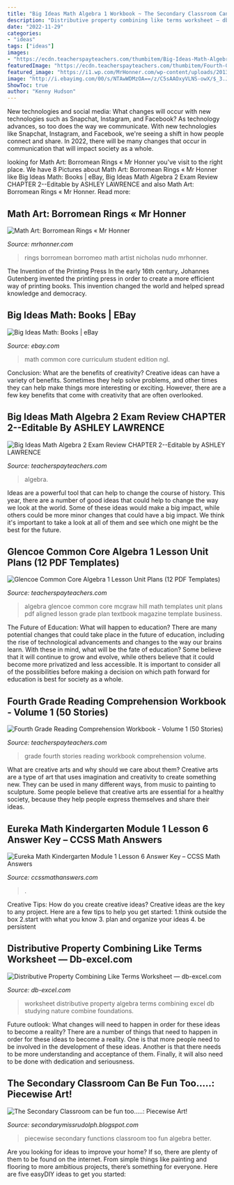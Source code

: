 ```yaml
---
title: "Big Ideas Math Algebra 1 Workbook ~ The Secondary Classroom Can Be Fun Too.....: Piecewise Art!"
description: "Distributive property combining like terms worksheet — db-excel.com"
date: "2022-11-29"
categories:
- "ideas"
tags: ["ideas"]
images:
- "https://ecdn.teacherspayteachers.com/thumbitem/Big-Ideas-Math-Algebra-2-Exam-Review-CHAPTER-2-5064286-1579695131/original-5064286-1.jpg"
featuredImage: "https://ecdn.teacherspayteachers.com/thumbitem/Fourth-Grade-Reading-Comprehension-Workbook-Volume-1-50-Stories-1252386-1562578837/original-1252386-4.jpg"
featured_image: "https://i1.wp.com/MrHonner.com/wp-content/uploads/2013/03/Borromean-Rings.jpg"
image: "http://i.ebayimg.com/00/s/NTAwWDMzOA==/z/C5sAAOxyVLNS-owX/$_3.JPG?set_id=2"
ShowToc: true
author: "Kenny Hudson"
---
```



New technologies and social media: What changes will occur with new technologies such as Snapchat, Instagram, and Facebook?
As technology advances, so too does the way we communicate. With new technologies like Snapchat, Instagram, and Facebook, we're seeing a shift in how people connect and share. In 2022, there will be many changes that occur in communication that will impact society as a whole.

	

		
looking for Math Art: Borromean Rings « Mr Honner you've visit to the right place. We have 8 Pictures about Math Art: Borromean Rings « Mr Honner like Big Ideas Math: Books | eBay, Big Ideas Math Algebra 2 Exam Review CHAPTER 2--Editable by ASHLEY LAWRENCE and also Math Art: Borromean Rings « Mr Honner. Read more:
		
    
## Math Art: Borromean Rings « Mr Honner

<img loading=lazy src="https://i1.wp.com/MrHonner.com/wp-content/uploads/2013/03/Borromean-Rings.jpg" onerror="this.onerror=null;this.src='https://tse4.mm.bing.net/th?id=OIP.9KV8_9BRjRFwhgmQTj-_rAHaHM&amp;pid=15.1';" alt="Math Art: Borromean Rings « Mr Honner">

_Source: mrhonner.com_

>rings borromean borromeo math artist nicholas nudo mrhonner. 

	

The Invention of the Printing Press
In the early 16th century, Johannes Gutenberg invented the printing press in order to create a more efficient way of printing books. This invention changed the world and helped spread knowledge and democracy.

    
## Big Ideas Math: Books | EBay

<img loading=lazy src="http://i.ebayimg.com/00/s/NTAwWDMzOA==/z/C5sAAOxyVLNS-owX/$_3.JPG?set_id=2" onerror="this.onerror=null;this.src='https://tse1.mm.bing.net/th?id=OIP.V7DonsBSydRci-YaF-k4TwAAAA&amp;pid=15.1';" alt="Big Ideas Math: Books | eBay">

_Source: ebay.com_

>math common core curriculum student edition ngl. 

	

Conclusion: What are the benefits of creativity?
Creative ideas can have a variety of benefits. Sometimes they help solve problems, and other times they can help make things more interesting or exciting. However, there are a few key benefits that come with creativity that are often overlooked.

    
## Big Ideas Math Algebra 2 Exam Review CHAPTER 2--Editable By ASHLEY LAWRENCE

<img loading=lazy src="https://ecdn.teacherspayteachers.com/thumbitem/Big-Ideas-Math-Algebra-2-Exam-Review-CHAPTER-2-5064286-1579695131/original-5064286-1.jpg" onerror="this.onerror=null;this.src='https://tse1.mm.bing.net/th?id=OIP.0X1kKY6GtWxvguRrkMbnTgAAAA&amp;pid=15.1';" alt="Big Ideas Math Algebra 2 Exam Review CHAPTER 2--Editable by ASHLEY LAWRENCE">

_Source: teacherspayteachers.com_

>algebra. 

	

Ideas are a powerful tool that can help to change the course of history. This year, there are a number of good ideas that could help to change the way we look at the world. Some of these ideas would make a big impact, while others could be more minor changes that could have a big impact. We think it's important to take a look at all of them and see which one might be the best for the future.

    
## Glencoe Common Core Algebra 1 Lesson Unit Plans (12 PDF Templates)

<img loading=lazy src="https://ecdn.teacherspayteachers.com/thumbitem/Glencoe-McGraw-Hill-Common-Core-Algebra-1-Aligned-Unit-Plans-Templates-1274846-1500873385/original-1274846-2.jpg" onerror="this.onerror=null;this.src='https://tse1.mm.bing.net/th?id=OIP.sDLe7dj3IyDiaMXepdfY9wAAAA&amp;pid=15.1';" alt="Glencoe Common Core Algebra 1 Lesson Unit Plans (12 PDF Templates)">

_Source: teacherspayteachers.com_

>algebra glencoe common core mcgraw hill math templates unit plans pdf aligned lesson grade plan textbook magazine template business. 

	

The Future of Education: What will happen to education?
There are many potential changes that could take place in the future of education, including the rise of technological advancements and changes to the way our brains learn. With these in mind, what will be the fate of education? Some believe that it will continue to grow and evolve, while others believe that it could become more privatized and less accessible. It is important to consider all of the possibilities before making a decision on which path forward for education is best for society as a whole.

    
## Fourth Grade Reading Comprehension Workbook - Volume 1 (50 Stories)

<img loading=lazy src="https://ecdn.teacherspayteachers.com/thumbitem/Fourth-Grade-Reading-Comprehension-Workbook-Volume-1-50-Stories-1252386-1562578837/original-1252386-4.jpg" onerror="this.onerror=null;this.src='https://tse3.mm.bing.net/th?id=OIP.Ni5jfHtAD-Wo7uftg-zSvQAAAA&amp;pid=15.1';" alt="Fourth Grade Reading Comprehension Workbook - Volume 1 (50 Stories)">

_Source: teacherspayteachers.com_

>grade fourth stories reading workbook comprehension volume. 

	

What are creative arts and why should we care about them?
Creative arts are a type of art that uses imagination and creativity to create something new. They can be used in many different ways, from music to painting to sculpture. Some people believe that creative arts are essential for a healthy society, because they help people express themselves and share their ideas.

    
## Eureka Math Kindergarten Module 1 Lesson 6 Answer Key – CCSS Math Answers

<img loading=lazy src="https://ccssmathanswers.com/wp-content/uploads/2021/03/Eureka-Math-Kindergarten-Module-1-Lesson-6-Problem-Set-Answer-Key-1-266x300.png" onerror="this.onerror=null;this.src='https://tse4.mm.bing.net/th?id=OIP.TIUNEhd5a8HE_TiwCHVvlwAAAA&amp;pid=15.1';" alt="Eureka Math Kindergarten Module 1 Lesson 6 Answer Key – CCSS Math Answers">

_Source: ccssmathanswers.com_

>. 

	

Creative Tips: How do you create creative ideas?
Creative ideas are the key to any project. Here are a few tips to help you get started: 
1.think outside the box 
2.start with what you know 
3. plan and organize your ideas 
4. be persistent 

    
## Distributive Property Combining Like Terms Worksheet — Db-excel.com

<img loading=lazy src="https://db-excel.com/wp-content/uploads/2019/09/algebra-i-distributive-property-worksheet.png" onerror="this.onerror=null;this.src='https://tse3.mm.bing.net/th?id=OIP.9I1_30ay4p_MstSTqV8oUAHaJl&amp;pid=15.1';" alt="Distributive Property Combining Like Terms Worksheet — db-excel.com">

_Source: db-excel.com_

>worksheet distributive property algebra terms combining excel db studying nature combine foundations. 

	

Future outlook: What changes will need to happen in order for these ideas to become a reality?
There are a number of things that need to happen in order for these ideas to become a reality. One is that more people need to be involved in the development of these ideas. Another is that there needs to be more understanding and acceptance of them. Finally, it will also need to be done with dedication and seriousness.

    
## The Secondary Classroom Can Be Fun Too.....: Piecewise Art!

<img loading=lazy src="http://1.bp.blogspot.com/-cGOBHPAj_K8/Umh4VgKRtEI/AAAAAAAABIE/butn_5c7Bw8/s1600/photo+31.JPG" onerror="this.onerror=null;this.src='https://tse3.mm.bing.net/th?id=OIP.MdyVxETXrD5wcruLrjrjzgHaFj&amp;pid=15.1';" alt="The Secondary Classroom can be fun too.....: Piecewise Art!">

_Source: secondarymissrudolph.blogspot.com_

>piecewise secondary functions classroom too fun algebra better. 

	

Are you looking for ideas to improve your home? If so, there are plenty of them to be found on the internet. From simple things like painting and flooring to more ambitious projects, there’s something for everyone. Here are five easyDIY ideas to get you started: 

